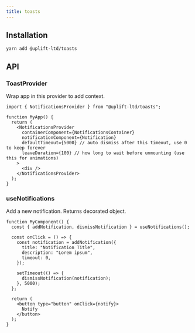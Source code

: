 ```yaml
---
title: toasts
---
```


## Installation

    yarn add @uplift-ltd/toasts

## API

### ToastProvider

Wrap app in this provider to add context.

```tsx
import { NotificationsProvider } from "@uplift-ltd/toasts";

function MyApp() {
  return (
    <NotificationsProvider
      containerComponent={NotificationsContainer}
      notificationComponent={Notification}
      defaultTimeout={5000} // auto dismiss after this timeout, use 0 to keep forever
      leaveDuration={100} // how long to wait before unmounting (use this for animations)
    >
      <div />
    </NotificationsProvider>
  );
}
```

### useNotifications

Add a new notification. Returns decorated object.

```tsx
function MyComponent() {
  const { addNotification, dismissNotification } = useNotifications();

  const onClick = () => {
    const notification = addNotification({
      title: "Notification Title",
      description: "Lorem ipsum",
      timeout: 0,
    });

    setTimeout(() => {
      dismissNotification(notification);
    }, 5000);
  };

  return (
    <button type="button" onClick={notify}>
      Notify
    </button>
  );
}
```
